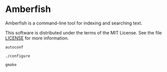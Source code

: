 Amberfish
=========

Amberfish is a command-line tool for indexing and searching text.

This software is distributed under the terms of the MIT License.  See the file
[LICENSE](https://gitlab.com/amberfish/amberfish/-/blob/main/LICENSE?ref_type=heads)
for more information.

```
autoconf

./configure

gmake
```
